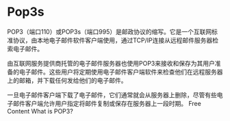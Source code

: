 # Pop3s
POP3（端口110）或POP3s（端口995）是邮政协议的缩写。它是一个互联网标准协议，由本地电子邮件软件客户端使用，通过TCP/IP连接从远程邮件服务器检索电子邮件。

由互联网服务提供商托管的电子邮件服务器也使用POP3来接收和保存为其用户准备的电子邮件。这些用户将定期使用电子邮件客户端软件来检查他们在远程服务器上的邮箱，并下载任何发给他们的电子邮件。

一旦电子邮件客户端下载了电子邮件，它们通常就会从服务器上删除，尽管有些电子邮件客户端允许用户指定将邮件复制或保存在服务器上一段时期。
<ResourceGroupTitle>Free Content</ResourceGroupTitle>
<BadgeLink colorScheme='yellow' badgeText='Read' href='https://www.techtarget.com/whatis/definition/POP3-Post-Office-Protocol-3'>What is POP3?</BadgeLink>